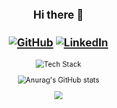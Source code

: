 <h2 align="center">
Hi there 👋
</h2>

 <h2 align="center">
  
[![GitHub](https://img.shields.io/badge/github-%23121011.svg?style=for-the-badge&logo=github&logoColor=white)](https://github.com/Ben-21)
[![LinkedIn](https://img.shields.io/badge/linkedin-%230077B5.svg?style=for-the-badge&logo=linkedin&logoColor=white)](https://www.linkedin.com/in/benjamin-schäfer)

</h2>

<p align="center">
<img src="https://skillicons.dev/icons?i=java,spring,react,ts,js,mongodb,docker,maven,html,css,nginx,github,githubactions,idea,postman,vite&perline=8" alt="Tech Stack" /> 
</p>

<div align="center">
 
![Anurag's GitHub stats](https://github-readme-stats.vercel.app/api?username=ben-21&show_icons=true&theme=transparent)

</div>
<div align="center">
 
<img align="center" src="https://github-readme-stats.vercel.app/api/top-langs/?username=ben-21&layout=compact&theme=tokyonight&langs_count=6" />

</div>


